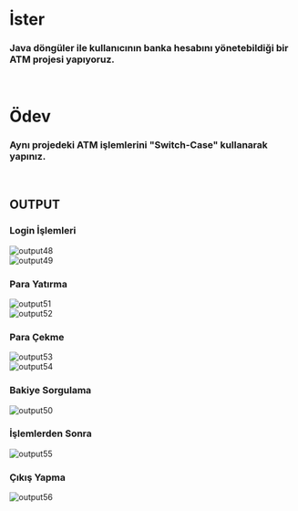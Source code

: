 # İster
### Java döngüler ile kullanıcının banka hesabını yönetebildiği bir ATM projesi yapıyoruz.

<br>

# Ödev
### Aynı projedeki ATM işlemlerini "Switch-Case" kullanarak yapınız.

<br>

## **OUTPUT**
### Login İşlemleri
![output48](https://user-images.githubusercontent.com/74976052/132262735-3f68558c-c2ae-46bc-9e39-1796d895e942.png)  
![output49](https://user-images.githubusercontent.com/74976052/132262733-d7676f7b-d2ec-474f-9ba6-50d7269c1209.png)  
### Para Yatırma
![output51](https://user-images.githubusercontent.com/74976052/132262731-793d6ee0-fa10-4889-9834-63fedafa0eea.png)  
![output52](https://user-images.githubusercontent.com/74976052/132262730-bd2768cd-064b-4e22-83a9-e05184ae9658.png)  
### Para Çekme
![output53](https://user-images.githubusercontent.com/74976052/132262729-1637e4b4-c3d5-4f10-9e36-be6ad578b2ae.png)  
![output54](https://user-images.githubusercontent.com/74976052/132262728-5358a6cc-9a56-4a67-a947-0aa6f547ff96.png)  
### Bakiye Sorgulama
![output50](https://user-images.githubusercontent.com/74976052/132262732-5a7cf2f1-e301-4ef1-b47f-c053b0c00b41.png)  
### İşlemlerden Sonra
![output55](https://user-images.githubusercontent.com/74976052/132262727-14ff236d-5a7b-4938-9138-dc359b42958b.png)  

### Çıkış Yapma
![output56](https://user-images.githubusercontent.com/74976052/132262725-8eea110b-5cec-4055-bf48-3c5be5eeb783.png)  



